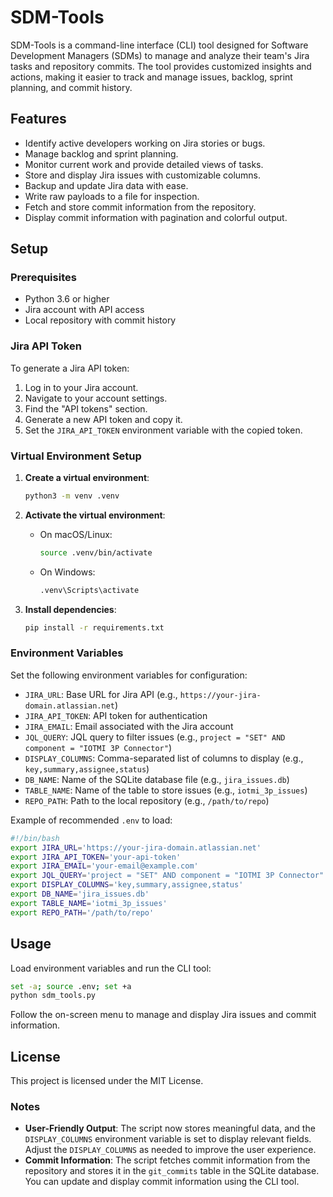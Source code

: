 # SDM-Tools

SDM-Tools is a command-line interface (CLI) tool designed for Software Development Managers (SDMs) to manage and analyze their team's Jira tasks and repository commits. The tool provides customized insights and actions, making it easier to track and manage issues, backlog, sprint planning, and commit history.

## Features

- Identify active developers working on Jira stories or bugs.
- Manage backlog and sprint planning.
- Monitor current work and provide detailed views of tasks.
- Store and display Jira issues with customizable columns.
- Backup and update Jira data with ease.
- Write raw payloads to a file for inspection.
- Fetch and store commit information from the repository.
- Display commit information with pagination and colorful output.

## Setup

### Prerequisites

- Python 3.6 or higher
- Jira account with API access
- Local repository with commit history

### Jira API Token

To generate a Jira API token:

1. Log in to your Jira account.
2. Navigate to your account settings.
3. Find the "API tokens" section.
4. Generate a new API token and copy it.
5. Set the `JIRA_API_TOKEN` environment variable with the copied token.

### Virtual Environment Setup

1. **Create a virtual environment**:

   ```bash
   python3 -m venv .venv
   ```

2. **Activate the virtual environment**:
   - On macOS/Linux:
     ```bash
     source .venv/bin/activate
     ```
   - On Windows:
     ```bash
     .venv\Scripts\activate
     ```

3. **Install dependencies**:
   ```bash
   pip install -r requirements.txt
   ```

### Environment Variables

Set the following environment variables for configuration:

- `JIRA_URL`: Base URL for Jira API (e.g., `https://your-jira-domain.atlassian.net`)
- `JIRA_API_TOKEN`: API token for authentication
- `JIRA_EMAIL`: Email associated with the Jira account
- `JQL_QUERY`: JQL query to filter issues (e.g., `project = "SET" AND component = "IOTMI 3P Connector"`)
- `DISPLAY_COLUMNS`: Comma-separated list of columns to display (e.g., `key,summary,assignee,status`)
- `DB_NAME`: Name of the SQLite database file (e.g., `jira_issues.db`)
- `TABLE_NAME`: Name of the table to store issues (e.g., `iotmi_3p_issues`)
- `REPO_PATH`: Path to the local repository (e.g., `/path/to/repo`)

Example of recommended `.env` to load:

```bash
#!/bin/bash
export JIRA_URL='https://your-jira-domain.atlassian.net'
export JIRA_API_TOKEN='your-api-token'
export JIRA_EMAIL='your-email@example.com'
export JQL_QUERY='project = "SET" AND component = "IOTMI 3P Connector"'
export DISPLAY_COLUMNS='key,summary,assignee,status'
export DB_NAME='jira_issues.db'
export TABLE_NAME='iotmi_3p_issues'
export REPO_PATH='/path/to/repo'
```

## Usage

Load environment variables and run the CLI tool:

```bash
set -a; source .env; set +a
python sdm_tools.py
```

Follow the on-screen menu to manage and display Jira issues and commit information.

## License

This project is licensed under the MIT License.

### Notes

- **User-Friendly Output**: The script now stores meaningful data, and the `DISPLAY_COLUMNS` environment variable is set to display relevant fields. Adjust the `DISPLAY_COLUMNS` as needed to improve the user experience.
- **Commit Information**: The script fetches commit information from the repository and stores it in the `git_commits` table in the SQLite database. You can update and display commit information using the CLI tool.
